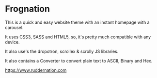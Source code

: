 # Frognation

This is a quick and easy website theme with an instant homepage with a carousel.

It uses CSS3, SASS and HTML5, so, it's pretty much compatible with any device.

It also use's the dropotron, scrollex & scrolly JS libraries.

It also contains a Converter to convert plain text to ASCII, Binary and Hex.

https://www.ruddernation.com
